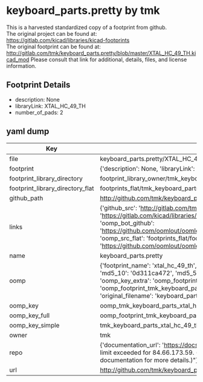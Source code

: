 # keyboard_parts.pretty by tmk  
This is a harvested standardized copy of a footprint from github.  
The original project can be found at:  
https://gitlab.com/kicad/libraries/kicad-footprints  
The original footprint can be found at:
http://gitlab.com/tmk/keyboard_parts.pretty/blob/master/XTAL_HC_49_TH.kicad_mod
Please consult that link for additional, details, files, and license information.  
## Footprint Details
* description: None  
* libraryLink: XTAL_HC_49_TH  
* number_of_pads: 2  
## yaml dump  
| Key | Value |  
| --- | --- |  
| file | keyboard_parts.pretty/XTAL_HC_49_TH.kicad_mod |  
| footprint | {'description': None, 'libraryLink': 'XTAL_HC_49_TH', 'number_of_pads': 2} |  
| footprint_library_directory | footprint_library_owner/tmk_keyboard_parts.pretty |  
| footprint_library_directory_flat | footprints_flat/tmk_keyboard_parts_xtal_hc_49_th/working |  
| github_path | http://github.com/tmk/keyboard_parts.pretty/blob/master/XTAL_HC_49_TH.kicad_mod |  
| links | {'github_src': 'http://gitlab.com/tmk/keyboard_parts.pretty/blob/master/XTAL_HC_49_TH.kicad_mod', 'github_src_repo': 'https://gitlab.com/kicad/libraries/kicad-footprints', 'oomp_bot': 'footprints/tmk_keyboard_parts_xtal_hc_49_th/working', 'oomp_bot_github': 'https://github.com/oomlout/oomlout_oomp_footprint_bot/tree/main/footprints/tmk_keyboard_parts_xtal_hc_49_th/working', 'oomp_src_flat': 'footprints_flat/footprints_flat/tmk_keyboard_parts_xtal_hc_49_th/working', 'oomp_src_flat_github': 'https://github.com/oomlout/oomlout_oomp_footprint_src/tree/main/footprints_flat/tmk_keyboard_parts_xtal_hc_49_th/working'} |  
| name | keyboard_parts.pretty |  
| oomp | {'footprint_name': 'xtal_hc_49_th', 'library_name': 'keyboard_parts', 'md5': '0d311ca4726ca57437c24b0ccb9950e6', 'md5_10': '0d311ca472', 'md5_5': '0d311', 'md5_6': '0d311c', 'oomp_key': 'oomp_tmk_keyboard_parts_xtal_hc_49_th', 'oomp_key_extra': 'oomp_footprint_tmk_keyboard_parts_xtal_hc_49_th', 'oomp_key_full': 'oomp_footprint_tmk_keyboard_parts_xtal_hc_49_th_0d311c', 'oomp_key_simple': 'tmk_keyboard_parts_xtal_hc_49_th', 'original_filename': 'keyboard_parts.pretty/XTAL_HC_49_TH.kicad_mod', 'owner_name': 'tmk'} |  
| oomp_key | oomp_tmk_keyboard_parts_xtal_hc_49_th |  
| oomp_key_full | oomp_footprint_tmk_keyboard_parts_xtal_hc_49_th |  
| oomp_key_simple | tmk_keyboard_parts_xtal_hc_49_th |  
| owner | tmk |  
| repo | {'documentation_url': 'https://docs.github.com/rest/overview/resources-in-the-rest-api#rate-limiting', 'message': "API rate limit exceeded for 84.66.173.59. (But here's the good news: Authenticated requests get a higher rate limit. Check out the documentation for more details.)"} |  
| url | http://github.com/tmk/keyboard_parts.pretty |  

